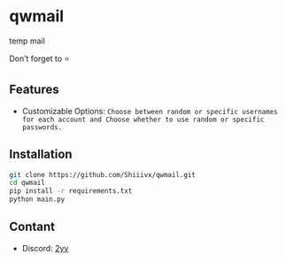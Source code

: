 
# qwmail

temp mail

Don’t forget to ⭐️

## Features

- Customizable Options: `Choose between random or specific usernames for each account and Choose whether to use random or specific passwords.`

## Installation
```bash
git clone https://github.com/Shiiivx/qwmail.git
cd qwmail
pip install -r requirements.txt
python main.py
```




## Contant
- Discord: <a href="https://discord.com/users/251794521908576257">2yv</a>